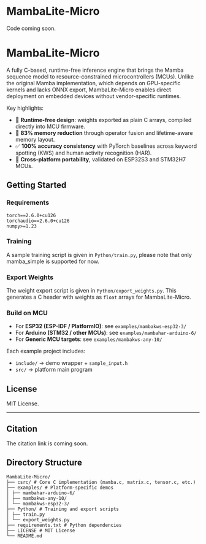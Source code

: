 # MambaLite-Micro
Code coming soon.
# MambaLite-Micro
A fully C-based, runtime-free inference engine that brings the Mamba sequence model to resource-constrained microcontrollers (MCUs). Unlike the original Mamba implementation, which depends on GPU-specific kernels and lacks ONNX export, MambaLite-Micro enables direct deployment on embedded devices without vendor-specific runtimes.

Key highlights:
- 🚀 **Runtime-free design**: weights exported as plain C arrays, compiled directly into MCU firmware.  
- 💾 **83% memory reduction** through operator fusion and lifetime-aware memory layout.  
- ✅ **100% accuracy consistency** with PyTorch baselines across keyword spotting (KWS) and human activity recognition (HAR).  
- 🔧 **Cross-platform portability**, validated on ESP32S3 and STM32H7 MCUs.  

## Getting Started

### Requirements

```
torch==2.6.0+cu126
torchaudio==2.6.0+cu126
numpy>=1.23
```

### Training

A sample training script is given in `Python/train.py`, please note that only mamba_simple is supported for now.

### Export Weights

The weight export script is given in `Python/export_weights.py`. This generates a C header with weights as `float` arrays for MambaLite-Micro. 

### Build on MCU

- For **ESP32 (ESP-IDF / PlatformIO)**: see `examples/mambakws-esp32-3/`
- For **Arduino (STM32 / other MCUs)**: see `examples/mambahar-arduino-6/`
- For **Generic MCU targets**: see `examples/mambakws-any-10/`  

Each example project includes:

- `include/` → demo wrapper + `sample_input.h`
- `src/` → platform main program

## License

MIT License.

------

## Citation

The citation link is coming soon.

## Directory Structure
```
MambaLite-Micro/
├── csrc/ # Core C implementation (mamba.c, matrix.c, tensor.c, etc.)
├── examples/ # Platform-specific demos
│ ├── mambahar-arduino-6/
│ ├── mambakws-any-10/
│ └── mambakws-esp32-3/
├── Python/ # Training and export scripts
│ ├── train.py
│ └── export_weights.py
├── requirements.txt # Python dependencies
├── LICENSE # MIT License
└── README.md
```
